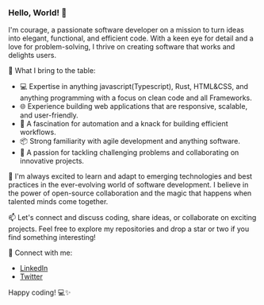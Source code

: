 ### Hello, World! 👋

I'm courage, a passionate software developer on a mission to turn ideas into elegant, functional, and efficient code. With a keen eye for detail and a love for problem-solving, I thrive on creating software that works and delights users.

🚀 What I bring to the table:
- 💻 Expertise in anything javascript(Typescript), Rust, HTML&CSS, and anything programming with a focus on clean code and all Frameworks.
- 🌐 Experience building web applications that are responsive, scalable, and user-friendly.
- 🤖 A fascination for automation and a knack for building efficient workflows.
- 📦 Strong familiarity with agile development and anything software.
- 🧩 A passion for tackling challenging problems and collaborating on innovative projects.

🌟 I'm always excited to learn and adapt to emerging technologies and best practices in the ever-evolving world of software development. I believe in the power of open-source collaboration and the magic that happens when talented minds come together.

📫 Let's connect and discuss coding, share ideas, or collaborate on exciting projects. Feel free to explore my repositories and drop a star or two if you find something interesting!

🔗 Connect with me:
- [LinkedIn](https://www.linkedin.com/in/courage-kekeli-agbenyegah-953b2a155/)
- [Twitter](https://twitter.com/Courage_Kekeli)


Happy coding! 💻✨

